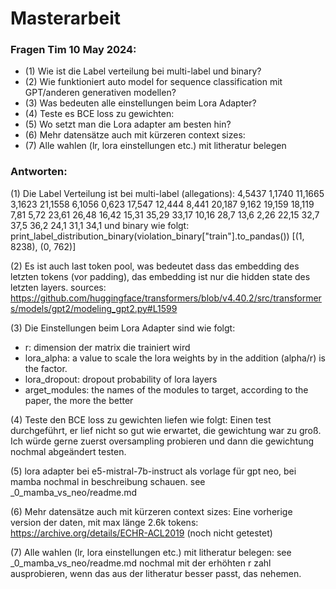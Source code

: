 # Masterarbeit


### Fragen Tim 10 May 2024:

- (1) Wie ist die Label verteilung bei multi-label und binary?
- (2) Wie funktioniert auto model for sequence classification mit GPT/anderen generativen modellen?
- (3) Was bedeuten alle einstellungen beim Lora Adapter?
- (4) Teste es BCE loss zu gewichten:
- (5) Wo setzt man die Lora adapter am besten hin?
- (6) Mehr datensätze auch mit kürzeren context sizes:
- (7) Alle wahlen (lr, lora einstellungen etc.) mit litheratur belegen

### Antworten:

(1) Die Label Verteilung ist bei 
multi-label (allegations):
4,5437
1,1740
11,1665
3,1623
21,1558
6,1056
0,623
17,547
12,444
8,441
20,187
9,162
19,159
18,119
7,81
5,72
23,61
26,48
16,42
15,31
35,29
33,17
10,16
28,7
13,6
2,26
22,15
32,7
37,5
36,2
24,1
31,1
34,1
und binary wie folgt:
print_label_distribution_binary(violation_binary["train"].to_pandas())
[(1, 8238), (0, 762)]


(2) Es ist auch last token pool, was bedeutet dass das embedding des letzten tokens (vor padding), 
das embedding ist nur die hidden state des letzten layers.
sources:
https://github.com/huggingface/transformers/blob/v4.40.2/src/transformers/models/gpt2/modeling_gpt2.py#L1599


(3) Die Einstellungen beim Lora Adapter sind wie folgt:
- r: dimension der matrix die trainiert wird
- lora_alpha: a value to scale the lora weights by in the addition (alpha/r) is the factor.
- lora_dropout: dropout probability of lora layers
- arget_modules: the names of the modules to target, according to the paper, the more the better

(4) Teste den BCE loss zu gewichten liefen wie folgt:
Einen test durchgeführt, er lief nicht so gut wie erwartet, die gewichtung war zu groß.
Ich würde gerne zuerst oversampling probieren und dann die gewichtung nochmal abgeändert testen.

(5) lora adapter bei e5-mistral-7b-instruct als vorlage für gpt neo, bei mamba nochmal in beschreibung schauen.
see _0_mamba_vs_neo/readme.md

(6) Mehr datensätze auch mit kürzeren context sizes:
Eine vorherige version der daten, mit max länge 2.6k tokens: https://archive.org/details/ECHR-ACL2019
(noch nicht getestet)

(7) Alle wahlen (lr, lora einstellungen etc.) mit litheratur belegen:
see _0_mamba_vs_neo/readme.md
nochmal mit der erhöhten r zahl ausprobieren, wenn das aus der litheratur besser passt, das nehemen.